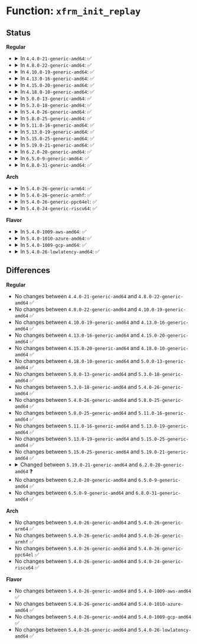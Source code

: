 # Function: <code>xfrm_init_replay</code>

## Status
<b>Regular</b>
<ul>
<li>
<details>
<summary>In <code>4.4.0-21-generic-amd64</code>: ✅</summary>

```c
int xfrm_init_replay(struct xfrm_state * x)
```

```json
{
  "name": "xfrm_init_replay",
  "collision_type": "Unique Global",
  "inline_type": "No",
  "funcs": [
    {
      "addr": 18446744071586957200,
      "name": "xfrm_init_replay",
      "external": true,
      "loc": "net/xfrm/xfrm_replay.c:585",
      "file": "net/xfrm/xfrm_replay.c",
      "inline": "seen, unknown",
      "caller_inline": [],
      "caller_func": [
        "net/xfrm/xfrm_state.c:__xfrm_init_state"
      ]
    }
  ],
  "symbols": [
    {
      "addr": 18446744071586957200,
      "name": "xfrm_init_replay",
      "section": ".text",
      "bind": "STB_GLOBAL",
      "size": 100
    }
  ]
}
```
</details>
</li>
<li>
<details>
<summary>In <code>4.8.0-22-generic-amd64</code>: ✅</summary>

```c
int xfrm_init_replay(struct xfrm_state * x)
```

```json
{
  "name": "xfrm_init_replay",
  "collision_type": "Unique Global",
  "inline_type": "No",
  "funcs": [
    {
      "addr": 18446744071587403440,
      "name": "xfrm_init_replay",
      "external": true,
      "loc": "net/xfrm/xfrm_replay.c:585",
      "file": "net/xfrm/xfrm_replay.c",
      "inline": "seen, unknown",
      "caller_inline": [],
      "caller_func": [
        "net/xfrm/xfrm_state.c:__xfrm_init_state"
      ]
    }
  ],
  "symbols": [
    {
      "addr": 18446744071587403440,
      "name": "xfrm_init_replay",
      "section": ".text",
      "bind": "STB_GLOBAL",
      "size": 100
    }
  ]
}
```
</details>
</li>
<li>
<details>
<summary>In <code>4.10.0-19-generic-amd64</code>: ✅</summary>

```c
int xfrm_init_replay(struct xfrm_state * x)
```

```json
{
  "name": "xfrm_init_replay",
  "collision_type": "Unique Global",
  "inline_type": "No",
  "funcs": [
    {
      "addr": 18446744071587606656,
      "name": "xfrm_init_replay",
      "external": true,
      "loc": "net/xfrm/xfrm_replay.c:585",
      "file": "net/xfrm/xfrm_replay.c",
      "inline": "seen, unknown",
      "caller_inline": [],
      "caller_func": [
        "net/xfrm/xfrm_state.c:__xfrm_init_state"
      ]
    }
  ],
  "symbols": [
    {
      "addr": 18446744071587606656,
      "name": "xfrm_init_replay",
      "section": ".text",
      "bind": "STB_GLOBAL",
      "size": 100
    }
  ]
}
```
</details>
</li>
<li>
<details>
<summary>In <code>4.13.0-16-generic-amd64</code>: ✅</summary>

```c
int xfrm_init_replay(struct xfrm_state * x)
```

```json
{
  "name": "xfrm_init_replay",
  "collision_type": "Unique Global",
  "inline_type": "No",
  "funcs": [
    {
      "addr": 18446744071587754320,
      "name": "xfrm_init_replay",
      "external": true,
      "loc": "net/xfrm/xfrm_replay.c:739",
      "file": "net/xfrm/xfrm_replay.c",
      "inline": "seen, unknown",
      "caller_inline": [],
      "caller_func": [
        "net/xfrm/xfrm_state.c:__xfrm_init_state"
      ]
    }
  ],
  "symbols": [
    {
      "addr": 18446744071587754320,
      "name": "xfrm_init_replay",
      "section": ".text",
      "bind": "STB_GLOBAL",
      "size": 100
    }
  ]
}
```
</details>
</li>
<li>
<details>
<summary>In <code>4.15.0-20-generic-amd64</code>: ✅</summary>

```c
int xfrm_init_replay(struct xfrm_state * x)
```

```json
{
  "name": "xfrm_init_replay",
  "collision_type": "Unique Global",
  "inline_type": "No",
  "funcs": [
    {
      "addr": 18446744071588282992,
      "name": "xfrm_init_replay",
      "external": true,
      "loc": "net/xfrm/xfrm_replay.c:738",
      "file": "net/xfrm/xfrm_replay.c",
      "inline": "seen, unknown",
      "caller_inline": [],
      "caller_func": [
        "net/xfrm/xfrm_state.c:__xfrm_init_state"
      ]
    }
  ],
  "symbols": [
    {
      "addr": 18446744071588282992,
      "name": "xfrm_init_replay",
      "section": ".text",
      "bind": "STB_GLOBAL",
      "size": 100
    }
  ]
}
```
</details>
</li>
<li>
<details>
<summary>In <code>4.18.0-10-generic-amd64</code>: ✅</summary>

```c
int xfrm_init_replay(struct xfrm_state * x)
```

```json
{
  "name": "xfrm_init_replay",
  "collision_type": "Unique Global",
  "inline_type": "No",
  "funcs": [
    {
      "addr": 18446744071588638080,
      "name": "xfrm_init_replay",
      "external": true,
      "loc": "net/xfrm/xfrm_replay.c:740",
      "file": "net/xfrm/xfrm_replay.c",
      "inline": "seen, unknown",
      "caller_inline": [],
      "caller_func": [
        "net/xfrm/xfrm_state.c:__xfrm_init_state"
      ]
    }
  ],
  "symbols": [
    {
      "addr": 18446744071588638080,
      "name": "xfrm_init_replay",
      "section": ".text",
      "bind": "STB_GLOBAL",
      "size": 100
    }
  ]
}
```
</details>
</li>
<li>
<details>
<summary>In <code>5.0.0-13-generic-amd64</code>: ✅</summary>

```c
int xfrm_init_replay(struct xfrm_state * x)
```

```json
{
  "name": "xfrm_init_replay",
  "collision_type": "Unique Global",
  "inline_type": "No",
  "funcs": [
    {
      "addr": 18446744071588854176,
      "name": "xfrm_init_replay",
      "external": true,
      "loc": "net/xfrm/xfrm_replay.c:740",
      "file": "net/xfrm/xfrm_replay.c",
      "inline": "seen, unknown",
      "caller_inline": [],
      "caller_func": [
        "net/xfrm/xfrm_state.c:__xfrm_init_state"
      ]
    }
  ],
  "symbols": [
    {
      "addr": 18446744071588854176,
      "name": "xfrm_init_replay",
      "section": ".text",
      "bind": "STB_GLOBAL",
      "size": 100
    }
  ]
}
```
</details>
</li>
<li>
<details>
<summary>In <code>5.3.0-18-generic-amd64</code>: ✅</summary>

```c
int xfrm_init_replay(struct xfrm_state * x)
```

```json
{
  "name": "xfrm_init_replay",
  "collision_type": "Unique Global",
  "inline_type": "No",
  "funcs": [
    {
      "addr": 18446744071589293808,
      "name": "xfrm_init_replay",
      "external": true,
      "loc": "net/xfrm/xfrm_replay.c:728",
      "file": "net/xfrm/xfrm_replay.c",
      "inline": "seen, unknown",
      "caller_inline": [],
      "caller_func": [
        "net/xfrm/xfrm_state.c:__xfrm_init_state"
      ]
    }
  ],
  "symbols": [
    {
      "addr": 18446744071589293808,
      "name": "xfrm_init_replay",
      "section": ".text",
      "bind": "STB_GLOBAL",
      "size": 100
    }
  ]
}
```
</details>
</li>
<li>
<details>
<summary>In <code>5.4.0-26-generic-amd64</code>: ✅</summary>

```c
int xfrm_init_replay(struct xfrm_state * x)
```

```json
{
  "name": "xfrm_init_replay",
  "collision_type": "Unique Global",
  "inline_type": "No",
  "funcs": [
    {
      "addr": 18446744071589518144,
      "name": "xfrm_init_replay",
      "external": true,
      "loc": "net/xfrm/xfrm_replay.c:728",
      "file": "net/xfrm/xfrm_replay.c",
      "inline": "seen, unknown",
      "caller_inline": [],
      "caller_func": [
        "net/xfrm/xfrm_state.c:__xfrm_init_state"
      ]
    }
  ],
  "symbols": [
    {
      "addr": 18446744071589518144,
      "name": "xfrm_init_replay",
      "section": ".text",
      "bind": "STB_GLOBAL",
      "size": 100
    }
  ]
}
```
</details>
</li>
<li>
<details>
<summary>In <code>5.8.0-25-generic-amd64</code>: ✅</summary>

```c
int xfrm_init_replay(struct xfrm_state * x)
```

```json
{
  "name": "xfrm_init_replay",
  "collision_type": "Unique Global",
  "inline_type": "No",
  "funcs": [
    {
      "addr": 18446744071590511984,
      "name": "xfrm_init_replay",
      "external": true,
      "loc": "net/xfrm/xfrm_replay.c:728",
      "file": "net/xfrm/xfrm_replay.c",
      "inline": "seen, unknown",
      "caller_inline": [],
      "caller_func": [
        "net/xfrm/xfrm_state.c:__xfrm_init_state"
      ]
    }
  ],
  "symbols": [
    {
      "addr": 18446744071590511984,
      "name": "xfrm_init_replay",
      "section": ".text",
      "bind": "STB_GLOBAL",
      "size": 100
    }
  ]
}
```
</details>
</li>
<li>
<details>
<summary>In <code>5.11.0-16-generic-amd64</code>: ✅</summary>

```c
int xfrm_init_replay(struct xfrm_state * x)
```

```json
{
  "name": "xfrm_init_replay",
  "collision_type": "Unique Global",
  "inline_type": "No",
  "funcs": [
    {
      "addr": 18446744071590571696,
      "name": "xfrm_init_replay",
      "external": true,
      "loc": "net/xfrm/xfrm_replay.c:732",
      "file": "net/xfrm/xfrm_replay.c",
      "inline": "seen, unknown",
      "caller_inline": [],
      "caller_func": [
        "net/xfrm/xfrm_state.c:__xfrm_init_state"
      ]
    }
  ],
  "symbols": [
    {
      "addr": 18446744071590571696,
      "name": "xfrm_init_replay",
      "section": ".text",
      "bind": "STB_GLOBAL",
      "size": 100
    }
  ]
}
```
</details>
</li>
<li>
<details>
<summary>In <code>5.13.0-19-generic-amd64</code>: ✅</summary>

```c
int xfrm_init_replay(struct xfrm_state * x)
```

```json
{
  "name": "xfrm_init_replay",
  "collision_type": "Unique Global",
  "inline_type": "No",
  "funcs": [
    {
      "addr": 18446744071590497392,
      "name": "xfrm_init_replay",
      "external": true,
      "loc": "net/xfrm/xfrm_replay.c:732",
      "file": "net/xfrm/xfrm_replay.c",
      "inline": "seen, unknown",
      "caller_inline": [],
      "caller_func": [
        "net/xfrm/xfrm_state.c:__xfrm_init_state"
      ]
    }
  ],
  "symbols": [
    {
      "addr": 18446744071590497392,
      "name": "xfrm_init_replay",
      "section": ".text",
      "bind": "STB_GLOBAL",
      "size": 100
    }
  ]
}
```
</details>
</li>
<li>
<details>
<summary>In <code>5.15.0-25-generic-amd64</code>: ✅</summary>

```c
int xfrm_init_replay(struct xfrm_state * x)
```

```json
{
  "name": "xfrm_init_replay",
  "collision_type": "Unique Global",
  "inline_type": "No",
  "funcs": [
    {
      "addr": 18446744071591303008,
      "name": "xfrm_init_replay",
      "external": true,
      "loc": "net/xfrm/xfrm_replay.c:769",
      "file": "net/xfrm/xfrm_replay.c",
      "inline": "seen, unknown",
      "caller_inline": [],
      "caller_func": [
        "net/xfrm/xfrm_state.c:__xfrm_init_state"
      ]
    }
  ],
  "symbols": [
    {
      "addr": 18446744071591303008,
      "name": "xfrm_init_replay",
      "section": ".text",
      "bind": "STB_GLOBAL",
      "size": 97
    }
  ]
}
```
</details>
</li>
<li>
<details>
<summary>In <code>5.19.0-21-generic-amd64</code>: ✅</summary>

```c
int xfrm_init_replay(struct xfrm_state * x)
```

```json
{
  "name": "xfrm_init_replay",
  "collision_type": "Unique Global",
  "inline_type": "No",
  "funcs": [
    {
      "addr": 18446744071592969856,
      "name": "xfrm_init_replay",
      "external": true,
      "loc": "net/xfrm/xfrm_replay.c:769",
      "file": "net/xfrm/xfrm_replay.c",
      "inline": "seen, unknown",
      "caller_inline": [],
      "caller_func": [
        "net/xfrm/xfrm_state.c:__xfrm_init_state"
      ]
    }
  ],
  "symbols": [
    {
      "addr": 18446744071592969856,
      "name": "xfrm_init_replay",
      "section": ".text",
      "bind": "STB_GLOBAL",
      "size": 109
    }
  ]
}
```
</details>
</li>
<li>
<details>
<summary>In <code>6.2.0-20-generic-amd64</code>: ✅</summary>

```c
int xfrm_init_replay(struct xfrm_state * x, struct netlink_ext_ack * extack)
```

```json
{
  "name": "xfrm_init_replay",
  "collision_type": "Unique Global",
  "inline_type": "No",
  "funcs": [
    {
      "addr": 18446744071594857280,
      "name": "xfrm_init_replay",
      "external": true,
      "loc": "net/xfrm/xfrm_replay.c:769",
      "file": "net/xfrm/xfrm_replay.c",
      "inline": "seen, unknown",
      "caller_inline": [],
      "caller_func": [
        "net/xfrm/xfrm_state.c:__xfrm_init_state"
      ]
    }
  ],
  "symbols": [
    {
      "addr": 18446744071594857280,
      "name": "xfrm_init_replay",
      "section": ".text",
      "bind": "STB_GLOBAL",
      "size": 202
    }
  ]
}
```
</details>
</li>
<li>
<details>
<summary>In <code>6.5.0-9-generic-amd64</code>: ✅</summary>

```c
int xfrm_init_replay(struct xfrm_state * x, struct netlink_ext_ack * extack)
```

```json
{
  "name": "xfrm_init_replay",
  "collision_type": "Unique Global",
  "inline_type": "No",
  "funcs": [
    {
      "addr": 18446744071595248464,
      "name": "xfrm_init_replay",
      "external": true,
      "loc": "net/xfrm/xfrm_replay.c:769",
      "file": "net/xfrm/xfrm_replay.c",
      "inline": "seen, unknown",
      "caller_inline": [],
      "caller_func": [
        "net/xfrm/xfrm_state.c:__xfrm_init_state"
      ]
    }
  ],
  "symbols": [
    {
      "addr": 18446744071595248464,
      "name": "xfrm_init_replay",
      "section": ".text",
      "bind": "STB_GLOBAL",
      "size": 202
    }
  ]
}
```
</details>
</li>
<li>
<details>
<summary>In <code>6.8.0-31-generic-amd64</code>: ✅</summary>

```c
int xfrm_init_replay(struct xfrm_state * x, struct netlink_ext_ack * extack)
```

```json
{
  "name": "xfrm_init_replay",
  "collision_type": "Unique Global",
  "inline_type": "No",
  "funcs": [
    {
      "addr": 18446744071596088992,
      "name": "xfrm_init_replay",
      "external": true,
      "loc": "net/xfrm/xfrm_replay.c:769",
      "file": "net/xfrm/xfrm_replay.c",
      "inline": "seen, unknown",
      "caller_inline": [],
      "caller_func": [
        "net/xfrm/xfrm_state.c:__xfrm_init_state"
      ]
    }
  ],
  "symbols": [
    {
      "addr": 18446744071596088992,
      "name": "xfrm_init_replay",
      "section": ".text",
      "bind": "STB_GLOBAL",
      "size": 202
    }
  ]
}
```
</details>
</li>
</ul>
<b>Arch</b>
<ul>
<li>
<details>
<summary>In <code>5.4.0-26-generic-arm64</code>: ✅</summary>

```c
int xfrm_init_replay(struct xfrm_state * x)
```

```json
{
  "name": "xfrm_init_replay",
  "collision_type": "Unique Global",
  "inline_type": "No",
  "funcs": [
    {
      "addr": 18446603336503183720,
      "name": "xfrm_init_replay",
      "external": true,
      "loc": "net/xfrm/xfrm_replay.c:728",
      "file": "net/xfrm/xfrm_replay.c",
      "inline": "seen, unknown",
      "caller_inline": [],
      "caller_func": [
        "net/xfrm/xfrm_state.c:__xfrm_init_state"
      ]
    }
  ],
  "symbols": [
    {
      "addr": 18446603336503183720,
      "name": "xfrm_init_replay",
      "section": ".text",
      "bind": "STB_GLOBAL",
      "size": 164
    }
  ]
}
```
</details>
</li>
<li>
<details>
<summary>In <code>5.4.0-26-generic-armhf</code>: ✅</summary>

```c
int xfrm_init_replay(struct xfrm_state * x)
```

```json
{
  "name": "xfrm_init_replay",
  "collision_type": "Unique Global",
  "inline_type": "No",
  "funcs": [
    {
      "addr": 3235858456,
      "name": "xfrm_init_replay",
      "external": true,
      "loc": "net/xfrm/xfrm_replay.c:728",
      "file": "net/xfrm/xfrm_replay.c",
      "inline": "seen, unknown",
      "caller_inline": [],
      "caller_func": [
        "net/xfrm/xfrm_state.c:__xfrm_init_state"
      ]
    }
  ],
  "symbols": [
    {
      "addr": 3235858456,
      "name": "xfrm_init_replay",
      "section": ".text",
      "bind": "STB_GLOBAL",
      "size": 140
    }
  ]
}
```
</details>
</li>
<li>
<details>
<summary>In <code>5.4.0-26-generic-ppc64el</code>: ✅</summary>

```c
int xfrm_init_replay(struct xfrm_state * x)
```

```json
{
  "name": "xfrm_init_replay",
  "collision_type": "Unique Global",
  "inline_type": "No",
  "funcs": [
    {
      "addr": 13835058055296912256,
      "name": "xfrm_init_replay",
      "external": true,
      "loc": "net/xfrm/xfrm_replay.c:728",
      "file": "net/xfrm/xfrm_replay.c",
      "inline": "seen, unknown",
      "caller_inline": [],
      "caller_func": [
        "net/xfrm/xfrm_state.c:__xfrm_init_state"
      ]
    }
  ],
  "symbols": [
    {
      "addr": 13835058055296912256,
      "name": "xfrm_init_replay",
      "section": ".text",
      "bind": "STB_GLOBAL",
      "size": 168
    }
  ]
}
```
</details>
</li>
<li>
<details>
<summary>In <code>5.4.0-24-generic-riscv64</code>: ✅</summary>

```c
int xfrm_init_replay(struct xfrm_state * x)
```

```json
{
  "name": "xfrm_init_replay",
  "collision_type": "Unique Global",
  "inline_type": "No",
  "funcs": [
    {
      "addr": 18446743936279224228,
      "name": "xfrm_init_replay",
      "external": true,
      "loc": "net/xfrm/xfrm_replay.c:728",
      "file": "net/xfrm/xfrm_replay.c",
      "inline": "seen, unknown",
      "caller_inline": [],
      "caller_func": [
        "net/xfrm/xfrm_state.c:__xfrm_init_state"
      ]
    }
  ],
  "symbols": [
    {
      "addr": 18446743936279224228,
      "name": "xfrm_init_replay",
      "section": ".text",
      "bind": "STB_GLOBAL",
      "size": 132
    }
  ]
}
```
</details>
</li>
</ul>
<b>Flavor</b>
<ul>
<li>
<details>
<summary>In <code>5.4.0-1009-aws-amd64</code>: ✅</summary>

```c
int xfrm_init_replay(struct xfrm_state * x)
```

```json
{
  "name": "xfrm_init_replay",
  "collision_type": "Unique Global",
  "inline_type": "No",
  "funcs": [
    {
      "addr": 18446744071589122512,
      "name": "xfrm_init_replay",
      "external": true,
      "loc": "net/xfrm/xfrm_replay.c:728",
      "file": "net/xfrm/xfrm_replay.c",
      "inline": "seen, unknown",
      "caller_inline": [],
      "caller_func": [
        "net/xfrm/xfrm_state.c:__xfrm_init_state"
      ]
    }
  ],
  "symbols": [
    {
      "addr": 18446744071589122512,
      "name": "xfrm_init_replay",
      "section": ".text",
      "bind": "STB_GLOBAL",
      "size": 100
    }
  ]
}
```
</details>
</li>
<li>
<details>
<summary>In <code>5.4.0-1010-azure-amd64</code>: ✅</summary>

```c
int xfrm_init_replay(struct xfrm_state * x)
```

```json
{
  "name": "xfrm_init_replay",
  "collision_type": "Unique Global",
  "inline_type": "No",
  "funcs": [
    {
      "addr": 18446744071588847552,
      "name": "xfrm_init_replay",
      "external": true,
      "loc": "net/xfrm/xfrm_replay.c:728",
      "file": "net/xfrm/xfrm_replay.c",
      "inline": "seen, unknown",
      "caller_inline": [],
      "caller_func": [
        "net/xfrm/xfrm_state.c:__xfrm_init_state"
      ]
    }
  ],
  "symbols": [
    {
      "addr": 18446744071588847552,
      "name": "xfrm_init_replay",
      "section": ".text",
      "bind": "STB_GLOBAL",
      "size": 100
    }
  ]
}
```
</details>
</li>
<li>
<details>
<summary>In <code>5.4.0-1009-gcp-amd64</code>: ✅</summary>

```c
int xfrm_init_replay(struct xfrm_state * x)
```

```json
{
  "name": "xfrm_init_replay",
  "collision_type": "Unique Global",
  "inline_type": "No",
  "funcs": [
    {
      "addr": 18446744071589559376,
      "name": "xfrm_init_replay",
      "external": true,
      "loc": "net/xfrm/xfrm_replay.c:728",
      "file": "net/xfrm/xfrm_replay.c",
      "inline": "seen, unknown",
      "caller_inline": [],
      "caller_func": [
        "net/xfrm/xfrm_state.c:__xfrm_init_state"
      ]
    }
  ],
  "symbols": [
    {
      "addr": 18446744071589559376,
      "name": "xfrm_init_replay",
      "section": ".text",
      "bind": "STB_GLOBAL",
      "size": 100
    }
  ]
}
```
</details>
</li>
<li>
<details>
<summary>In <code>5.4.0-26-lowlatency-amd64</code>: ✅</summary>

```c
int xfrm_init_replay(struct xfrm_state * x)
```

```json
{
  "name": "xfrm_init_replay",
  "collision_type": "Unique Global",
  "inline_type": "No",
  "funcs": [
    {
      "addr": 18446744071589606928,
      "name": "xfrm_init_replay",
      "external": true,
      "loc": "net/xfrm/xfrm_replay.c:728",
      "file": "net/xfrm/xfrm_replay.c",
      "inline": "seen, unknown",
      "caller_inline": [],
      "caller_func": [
        "net/xfrm/xfrm_state.c:__xfrm_init_state"
      ]
    }
  ],
  "symbols": [
    {
      "addr": 18446744071589606928,
      "name": "xfrm_init_replay",
      "section": ".text",
      "bind": "STB_GLOBAL",
      "size": 100
    }
  ]
}
```
</details>
</li>
</ul>

## Differences
<b>Regular</b>
<ul>
<li>
No changes between <code>4.4.0-21-generic-amd64</code> and <code>4.8.0-22-generic-amd64</code> ✅
</li>
<li>
No changes between <code>4.8.0-22-generic-amd64</code> and <code>4.10.0-19-generic-amd64</code> ✅
</li>
<li>
No changes between <code>4.10.0-19-generic-amd64</code> and <code>4.13.0-16-generic-amd64</code> ✅
</li>
<li>
No changes between <code>4.13.0-16-generic-amd64</code> and <code>4.15.0-20-generic-amd64</code> ✅
</li>
<li>
No changes between <code>4.15.0-20-generic-amd64</code> and <code>4.18.0-10-generic-amd64</code> ✅
</li>
<li>
No changes between <code>4.18.0-10-generic-amd64</code> and <code>5.0.0-13-generic-amd64</code> ✅
</li>
<li>
No changes between <code>5.0.0-13-generic-amd64</code> and <code>5.3.0-18-generic-amd64</code> ✅
</li>
<li>
No changes between <code>5.3.0-18-generic-amd64</code> and <code>5.4.0-26-generic-amd64</code> ✅
</li>
<li>
No changes between <code>5.4.0-26-generic-amd64</code> and <code>5.8.0-25-generic-amd64</code> ✅
</li>
<li>
No changes between <code>5.8.0-25-generic-amd64</code> and <code>5.11.0-16-generic-amd64</code> ✅
</li>
<li>
No changes between <code>5.11.0-16-generic-amd64</code> and <code>5.13.0-19-generic-amd64</code> ✅
</li>
<li>
No changes between <code>5.13.0-19-generic-amd64</code> and <code>5.15.0-25-generic-amd64</code> ✅
</li>
<li>
No changes between <code>5.15.0-25-generic-amd64</code> and <code>5.19.0-21-generic-amd64</code> ✅
</li>
<li>
<details>
<summary>Changed between <code>5.19.0-21-generic-amd64</code> and <code>6.2.0-20-generic-amd64</code> ❓</summary>
<ul>
<li>
<b>Param added. </b>
<code>struct netlink_ext_ack * extack</code>
</li>
</ul>
</details>
</li>
<li>
No changes between <code>6.2.0-20-generic-amd64</code> and <code>6.5.0-9-generic-amd64</code> ✅
</li>
<li>
No changes between <code>6.5.0-9-generic-amd64</code> and <code>6.8.0-31-generic-amd64</code> ✅
</li>
</ul>
<b>Arch</b>
<ul>
<li>
No changes between <code>5.4.0-26-generic-amd64</code> and <code>5.4.0-26-generic-arm64</code> ✅
</li>
<li>
No changes between <code>5.4.0-26-generic-amd64</code> and <code>5.4.0-26-generic-armhf</code> ✅
</li>
<li>
No changes between <code>5.4.0-26-generic-amd64</code> and <code>5.4.0-26-generic-ppc64el</code> ✅
</li>
<li>
No changes between <code>5.4.0-26-generic-amd64</code> and <code>5.4.0-24-generic-riscv64</code> ✅
</li>
</ul>
<b>Flavor</b>
<ul>
<li>
No changes between <code>5.4.0-26-generic-amd64</code> and <code>5.4.0-1009-aws-amd64</code> ✅
</li>
<li>
No changes between <code>5.4.0-26-generic-amd64</code> and <code>5.4.0-1010-azure-amd64</code> ✅
</li>
<li>
No changes between <code>5.4.0-26-generic-amd64</code> and <code>5.4.0-1009-gcp-amd64</code> ✅
</li>
<li>
No changes between <code>5.4.0-26-generic-amd64</code> and <code>5.4.0-26-lowlatency-amd64</code> ✅
</li>
</ul>
